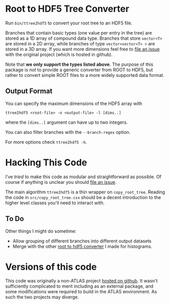 Root to HDF5 Tree Converter
===========================

Run `bin/ttree2hdf5` to convert your root tree to an HDF5 file.

Branches that contain basic types (one value per entry in the tree)
are stored as a 1D array of compound data type. Branches that store
`vector<T>` are stored in a 2D array, while branches of type
`vector<vector<T> >` are stored in a 3D array. If you want more
dimensions feel free to [file an issue][1] with the original project
(which is hosted in github).

Note that **we only support the types listed above**. The purpose of
this package is _not_ to provide a generic converter from ROOT to
HDF5, but rather to convert simple ROOT files to a more widely
supported data format.

Output Format
-------------

You can specify the maximum dimensions of the HDF5 array with

```
ttree2hdf5 <root-file> -o <output-file> -l [dims..]
```

where the `[dims..]` argument can have up to two integers.

You can also filter branches with the `--branch-regex` option.

For more options check `ttree2hdf5 -h`.

Hacking This Code
=================

I've _tried_ to make this code as modular and straightforward as
possible. Of course if anything is unclear you should
[file an issue][1].

The main algorithm `ttree2hdf5` is a thin wrapper on
`copy_root_tree`. Reading the code in `src/copy_root_tree.cxx` should
be a decent introduction to the higher level classes you'll need to
interact with.

To Do
-----

Other things I might do sometime:

 - Allow grouping of different branches into different output datasets
 - Merge with the other [root to hdf5 converter][2] I made for histograms.

Versions of this code
=====================

This code was originally a non-ATLAS project [hosted on github][3]. It
wasn't sufficiently complicated to merit including as an external
package, and some modifications were required to build in the ATLAS
environment. As such the two projects may diverge.

[1]: https://github.com/dguest/ttree2hdf5/issues
[2]: https://github.com/dguest/th2hdf5
[3]: https://github.com/dguest/ttree2hdf5

